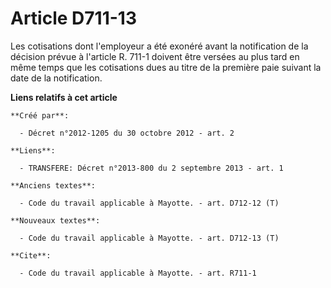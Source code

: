 # Article D711-13

Les cotisations dont l'employeur a été exonéré avant la notification de la décision prévue à l'article R. 711-1 doivent être
versées au plus tard en même temps que les cotisations dues au titre de la première paie suivant la date de la notification.

**Liens relatifs à cet article**

	**Créé par**:

	  - Décret n°2012-1205 du 30 octobre 2012 - art. 2

	**Liens**:

	  - TRANSFERE: Décret n°2013-800 du 2 septembre 2013 - art. 1

	**Anciens textes**:

	  - Code du travail applicable à Mayotte. - art. D712-12 (T)

	**Nouveaux textes**:

	  - Code du travail applicable à Mayotte. - art. D712-13 (T)

	**Cite**:

	  - Code du travail applicable à Mayotte. - art. R711-1
